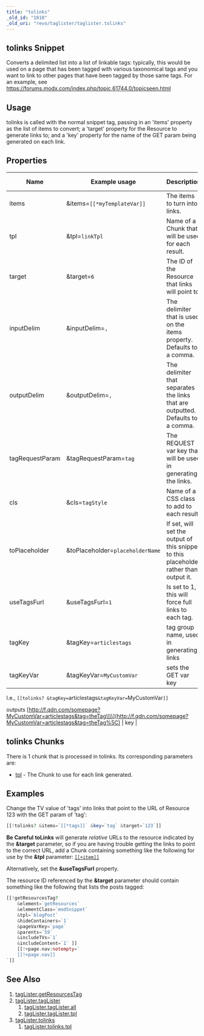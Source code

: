 ```yaml
---
title: "tolinks"
_old_id: "1018"
_old_uri: "revo/taglister/taglister.tolinks"
---
```


## tolinks Snippet

Converts a delimited list into a list of linkable tags: typically, this would be used on a page that has been tagged with various taxonomical tags and you want to link to other pages that have been tagged by those same tags. For an example, see <https://forums.modx.com/index.php/topic,61744.0/topicseen.html>

## Usage

tolinks is called with the normal snippet tag, passing in an 'items' property as the list of items to convert; a 'target' property for the Resource to generate links to; and a 'key' property for the name of the GET param being generated on each link.

## Properties

| Name            | Example usage                    | Description                                                                            | Default Value |
| --------------- | -------------------------------- | -------------------------------------------------------------------------------------- | ------------- |
| items           | &items=`[[*myTemplateVar]]`      | The items to turn into links.                                                          |               |
| tpl             | &tpl=`linkTpl`                   | Name of a Chunk that will be used for each result.                                     | link          |
| target          | &target=`6`                      | The ID of the Resource that links will point to.                                       | 1             |
| inputDelim      | &inputDelim=`,`                  | The delimiter that is used on the items property. Defaults to a comma.                 | ,             |
| outputDelim     | &outputDelim=`,`                 | The delimiter that separates the links that are outputted. Defaults to a comma.        | ,             |
| tagRequestParam | &tagRequestParam=`tag`           | The REQUEST var key that will be used in generating the links.                         | tag           |
| cls             | &cls=`tagStyle`                  | Name of a CSS class to add to each result.                                             | tl-tag        |
| toPlaceholder   | &toPlaceholder=`placeholderName` | If set, will set the output of this snippet to this placeholder rather than output it. | false         |
| useTagsFurl     | &useTagsFurl=`1`                 | Is set to 1, this will force full links to each tag.                                   | false         |
| tagKey          | &tagKey=`articlestags`           | tag group name, used in generating links                                               | tags          |
| tagKeyVar       | &tagKeyVar=`MyCustomVar`         | sets the GET var key                                                                   |

I.e.,
`[[tolinks? &tagKey=`articlestags`&tagKeyVar=`MyCustomVar`]]`

outputs [http://f.qdn.com/somepage?MyCustomVar=articlestags&tag=theTag\\\\](http://f.qdn.com/somepage?MyCustomVar=articlestags&tag=theTag%5C) | key |

## tolinks Chunks

There is 1 chunk that is processed in tolinks. Its corresponding parameters are:

-   [tpl](extras/taglister/taglister.tolinks/tpl "tpl") - The Chunk to use for each link generated.

## Examples

Change the TV value of 'tags' into links that point to the URL of Resource 123 with the GET param of 'tag':

```php
[[!tolinks? &items=`[[*tags]]` &key=`tag` &target=`123`]]

```

**Be Careful**
**toLinks** will generate _relative_ URLs to the resource indicated by the **&target** parameter, so if you are having trouble getting the links to point to the correct URL, add a Chunk containing something like the following for use by the **&tpl** parameter: [`[[+item]]`]([[++site_url]][[+url]])

Alternatively, set the **&useTagsFurl** property.

The resource ID referenced by the **&target** parameter should contain something like the following that lists the posts tagged:

```php
[[!getResourcesTag?
    &element=`getResources`
    &elementClass=`modSnippet`
    &tpl=`blogPost`
    &hideContainers=`1`
    &pageVarKey=`page`
    &parents=`59`
    &includeTVs=`1`
    &includeContent=`1` ]]
    [[!+page.nav:notempty=`
    [[!+page.nav]]
`]]
```

## See Also

1. [tagLister.getResourcesTag](extras/taglister/taglister.getresourcestag)
2. [tagLister.tagLister](extras/taglister/taglister)
    1. [tagLister.tagLister.all](extras/taglister/taglister/all)
    2. [tagLister.tagLister.tpl](extras/taglister/taglister/tpl)
3. [tagLister.tolinks](extras/taglister/taglister.tolinks)
    1. [tagLister.tolinks.tpl](extras/taglister/taglister.tolinks/tpl)
